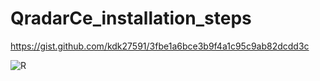 # QradarCe_installation_steps


https://gist.github.com/kdk27591/3fbe1a6bce3b9f4a1c95c9ab82dcdd3c

![R](https://user-images.githubusercontent.com/31010136/170424619-04f0fea1-4b37-4409-9ea8-678cd0d22f57.png)
